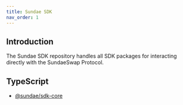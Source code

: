```yaml
---
title: Sundae SDK
nav_order: 1
---
```


## Introduction
The Sundae SDK repository handles all SDK packages for interacting directly with the SundaeSwap Protocol.

## TypeScript

- [@sundae/sdk-core](./typescript/core/index.html)